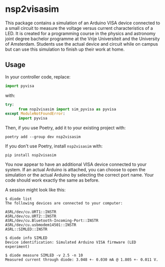 # nsp2visasim

This package contains a simulation of an Arduino VISA device connected to a
small circuit to measure the voltage versus current characteristics of a LED. It
is created for a programming course in the physics and astronomy joint degree
bachelor programme at the Vrije Universiteit and the University of Amsterdam.
Students use the actual device and circuit while on campus but can use this
simulation to finish up their work at home.


## Usage

In your controller code, replace:

```python
import pyvisa
```

with:

```python
try:
      from nsp2visasim import sim_pyvisa as pyvisa
except ModuleNotFoundError:
      import pyvisa
```

Then, if you use Poetry, add it to your existing project with:

```console
poetry add --group dev nsp2visasim
```

If you don't use Poetry, install `nsp2visasim` with:

```console
pip install nsp2visasim
```

You now appear to have an additional VISA device connected to your system. If an
actual Arduino is attached, you can choose to open the simulation or the actual
Arduino by selecting the correct port name. Your code should work exactly the
same as before.

A session might look like this:

```console
$ diode list                               
The following devices are connected to your computer:

ASRL/dev/cu.URT1::INSTR
ASRL/dev/cu.URT2::INSTR
ASRL/dev/cu.Bluetooth-Incoming-Port::INSTR
ASRL/dev/cu.usbmodem14501::INSTR
ASRL::SIMLED::INSTR

$ diode info SIMLED
Device identification: Simulated Arduino VISA firmware (LED experiment)

$ diode measure SIMLED -v 2.5 -n 10
Measured current through diode: 3.048 +- 0.030 mA @ 1.805 +- 0.011 V.
```